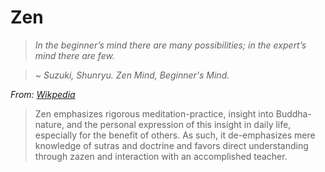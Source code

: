# Zen

> *In the beginner’s mind there are many possibilities; in the expert’s mind there are few.*

> *~ Suzuki, Shunryu. Zen Mind, Beginner's Mind.*

*From: [Wikpedia](https://en.wikipedia.org/wiki/Zen)*
> Zen emphasizes rigorous meditation-practice, insight into Buddha-nature, and the personal expression of this insight in daily life, especially for the benefit of others. As such, it de-emphasizes mere knowledge of sutras and doctrine and favors direct understanding through zazen and interaction with an accomplished teacher.
